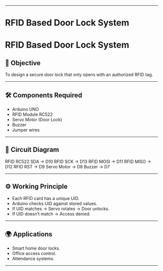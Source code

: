 
---

# RFID Based Door Lock System  

# RFID Based Door Lock System

## 🎯 Objective  
To design a secure door lock that only opens with an authorized RFID tag.

---

## 🛠 Components Required  
- Arduino UNO  
- RFID Module RC522  
- Servo Motor (Door Lock)  
- Buzzer  
- Jumper wires  

---

## 🔌 Circuit Diagram  


RFID RC522 SDA → D10
RFID SCK → D13
RFID MOSI → D11
RFID MISO → D12
RFID RST → D9
Servo Motor → D8
Buzzer → D7

---

## ⚙️ Working Principle  
- Each RFID card has a unique UID.  
- Arduino checks UID against stored values.  
- If UID matches → Servo rotates → Door unlocks.  
- If UID doesn’t match → Access denied.  

---

## 🌍 Applications  
- Smart home door locks.  
- Office access control.  
- Attendance systems.  

---
